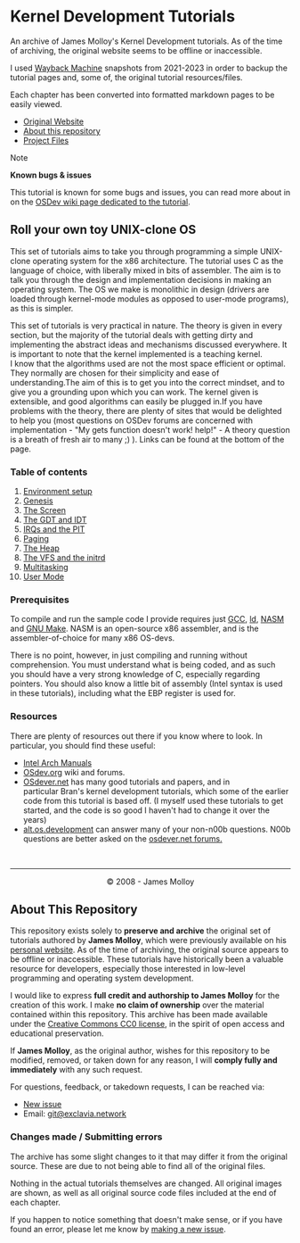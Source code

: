 # Kernel Development Tutorials
An archive of James Molloy's Kernel Development tutorials. As of the time of archiving, the original website seems to be offline or inaccessible.

I used [Wayback Machine](http://web.archive.org/) snapshots from 2021-2023 in order to backup the tutorial pages and, some of, the original tutorial resources/files.

Each chapter has been converted into formatted markdown pages to be easily viewed.

- [Original Website](http://www.jamesmolloy.co.uk/tutorial_html/)
- [About this repository](#about-this-repository)
- [Project Files](/files/)

> [!NOTE]
> **Known bugs & issues**
> 
> This tutorial is known for some bugs and issues, you can read more about in on the [OSDev wiki page dedicated to the tutorial](https://wiki.osdev.org/James_Molloy%27s_Tutorial_Known_Bugs).

## Roll your own toy UNIX-clone OS
This set of tutorials aims to take you through programming a simple UNIX-clone operating system for the x86 architecture. The tutorial uses C as the language of choice, with liberally mixed in bits of assembler. The aim is to talk you through the design and implementation decisions in making an operating system. The OS we make is monolithic in design (drivers are loaded through kernel-mode modules as opposed to user-mode programs), as this is simpler.

This set of tutorials is very practical in nature. The theory is given in every section, but the majority of the tutorial deals with getting dirty and implementing the abstract ideas and mechanisms discussed everywhere. It is important to note that the kernel implemented is a teaching kernel. I know that the algorithms used are not the most space efficient or optimal. They normally are chosen for their simplicity and ease of understanding.The aim of this is to get you into the correct mindset, and to give you a grounding upon which you can work. The kernel given is extensible, and good algorithms can easily be plugged in.If you have problems with the theory, there are plenty of sites that would be delighted to help you (most questions on OSDev forums are concerned with implementation - "My gets function doesn't work! help!" - A theory question is a breath of fresh air to many ;) ). Links can be found at the bottom of the page.

### Table of contents
1. [Environment setup](/chapters/01-environment-setup.md)
2. [Genesis](/chapters/02-genesis.md)
3. [The Screen](/chapters/03-screen.md)
4. [The GDT and IDT](/chapters/04-gdt-and-idt.md)
5. [IRQs and the PIT](/chapters/05-irq-and-pit.md)
6. [Paging](/chapters/06-paging.md)
7. [The Heap](/chapters/07-heap.md)
8. [The VFS and the initrd](/chapters/08-vfs-and-initrd.md)
9. [Multitasking](/chapters/09-multitasking.md)
10. [User Mode](/chapters/10-user-mode.md)


### Prerequisites
To compile and run the sample code I provide requires just [GCC](https://gcc.gnu.org/), [ld](https://www.gnu.org/software/binutils/), [NASM](https://www.nasm.us/) and [GNU Make](https://www.gnu.org/software/make/). NASM is an open-source x86 assembler, and is the assembler-of-choice for many x86 OS-devs.

There is no point, however, in just compiling and running without comprehension. You must understand what is being coded, and as such you should have a very strong knowledge of C, especially regarding pointers. You should also know a little bit of assembly (Intel syntax is used in these tutorials), including what the EBP register is used for.

### Resources
There are plenty of resources out there if you know where to look. In particular, you should find these useful:

- [Intel Arch Manuals](https://www.intel.com/content/www/us/en/developer/articles/technical/intel-sdm.html)
- [OSdev.org](https://wiki.osdev.org/Expanded_Main_Page) wiki and forums.
- [OSdever.net](http://www.osdever.net/tutorials/) has many good tutorials and papers, and in particular Bran's kernel development tutorials, which some of the earlier code from this tutorial is based off. (I myself used these tutorials to get started, and the code is so good I haven't had to change it over the years)
- [alt.os.development](https://groups.google.com/g/alt.os.development) can answer many of your non-n00b questions. N00b questions are better asked on the [osdever.net forums.](http://forums.osdever.net/)

<br>

___

<p align="center">© 2008 - James Molloy</p>


## About This Repository 
This repository exists solely to **preserve and archive** the original set of tutorials authored by **James Molloy**, which were previously available on his [personal website](http://jamesmolloy.co.uk). As of the time of archiving, the original source appears to be offline or inaccessible. These tutorials have historically been a valuable resource for developers, especially those interested in low-level programming and operating system development.

I would like to express **full credit and authorship to James Molloy** for the creation of this work. I make **no claim of ownership** over the material contained within this repository. This archive has been made available under the [Creative Commons CC0 license](/LICENSE.md), in the spirit of open access and educational preservation.

If **James Molloy**, as the original author, wishes for this repository to be modified, removed, or taken down for any reason, I will **comply fully and immediately** with any such request.

For questions, feedback, or takedown requests, I can be reached via:
- [New issue](https://github.com/Exclavia/Kernel-Dev/issues/new)
- Email: [git@exclavia.network](mailto:git@exclavia.network)



### Changes made / Submitting errors
The archive has some slight changes to it that may differ it from the original source. These are due to not being able to find all of the original files.


Nothing in the actual tutorials themselves are changed. All original images are shown, as well as all original source code files included at the end of each chapter.


If you happen to notice something that doesn't make sense, or if you have found an error, please let me know by [making a new issue](https://github.com/Exclavia/Kernel-Dev/issues/new). 

